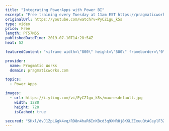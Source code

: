 ```yaml
---
title: "Integrating PowerApps with Power BI"
excerpt: "Free training every Tuesday at 11am EST https://pragmaticworks.com/resources/free-webinars/  Do you want to learn how to integrate PowerApps with Power BI?  In this demo-heavy presentation, you'll see how to integrate PowerApps applications into Power BI reports making your reports actionable.  Free"
originalUrl: https://youtube.com/watch?v=PyCZ1gu_k5s
type: video
price: Free
length: PT57M5S
publishedDateTime: 2019-07-10T14:28:54Z
heat: 52

featuredContent: "<iframe width=\"800\" height=\"500\" frameborder=\"0\" src=\"https://www.youtube.com/embed/PyCZ1gu_k5s\" allow=\"accelerometer; autoplay; encrypted-media; gyroscope; picture-in-picture\" allowfullscreen></iframe>"

provider:
  name: Progmatic Works
  domain: pragmaticworks.com

topics:
  - Power Apps

images:
  - url: https://i.ytimg.com/vi/PyCZ1gu_k5s/maxresdefault.jpg
    width: 1280
    height: 720
    isCached: true

secured: "SHxl/dvJ1ZpLGgk4vq/RD8n4haR6InKBcd3q9XNR8j8KKLZExuuQtACeylF3ZMC/J96gSTEzhl7+PcX/LewuHEXnB/Ge2upU1qX4eYyeYJDJD2ic+1L64yuFoQYOc2aZyzqd/JyZPpGndGRHk3ETGOnFaAofqK3d8FL17ivFkWr2vTUYXzaqChNi9pUCymWInjrdqWq0gRFWdDyg8Cw1eBUwAW7Bh4VaYJrwV5zcSajq8XBHhFxJagYnWlDaQmjgDbw0H2CjyxmbVHae7YaufIlCb0vBqcTBq5j9AcS5WynKPekHF1/TQjkTnNnGCbu7C9UFDpJunfLIuCorSDbZSXmRzf2aqhS+p61iltvkCzTDOp34c7/B58sxJTjERuia5pOj+Pjg/gyOXt+aEUt42km8zcIJo9JEIjCGWHmlfFI=;PRWGwoMxMyGx3iVkqQSA8Q=="
---
```


